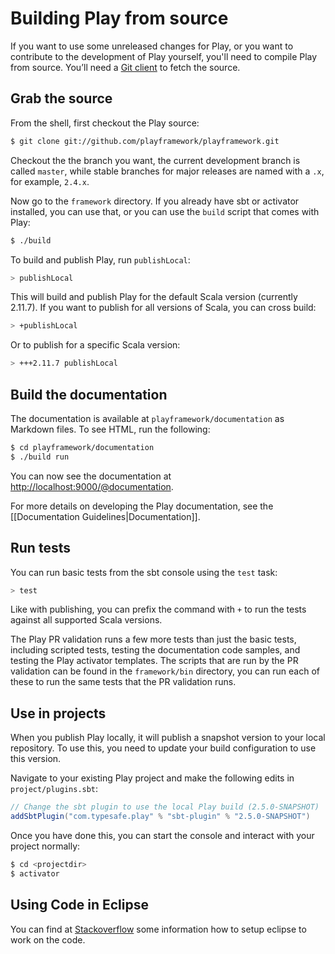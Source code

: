 <!--- Copyright (C) 2009-2016 Typesafe Inc. <http://www.typesafe.com> -->
# Building Play from source

If you want to use some unreleased changes for Play, or you want to contribute to the development of Play yourself, you'll need to compile Play from source. You’ll need a [Git client](https://git-scm.com/) to fetch the source.

## Grab the source

From the shell, first checkout the Play source:

```bash
$ git clone git://github.com/playframework/playframework.git
```

Checkout the the branch you want, the current development branch is called `master`, while stable branches for major releases are named with a `.x`, for example, `2.4.x`.

Now go to the `framework` directory.  If you already have sbt or activator installed, you can use that, or you can use the `build` script that comes with Play:

```bash
$ ./build
```

To build and publish Play, run `publishLocal`:

```bash
> publishLocal
```

This will build and publish Play for the default Scala version (currently 2.11.7). If you want to publish for all versions of Scala, you can cross build:

```bash
> +publishLocal
```

Or to publish for a specific Scala version:

```bash
> +++2.11.7 publishLocal
```

## Build the documentation

The documentation is available at `playframework/documentation` as Markdown files. To see HTML, run the following:

```bash
$ cd playframework/documentation
$ ./build run
```

You can now see the documentation at [http://localhost:9000/@documentation](http://localhost:9000/@documentation).

For more details on developing the Play documentation, see the [[Documentation Guidelines|Documentation]].

## Run tests

You can run basic tests from the sbt console using the `test` task:

```bash
> test
```

Like with publishing, you can prefix the command with `+` to run the tests against all supported Scala versions.

The Play PR validation runs a few more tests than just the basic tests, including scripted tests, testing the documentation code samples, and testing the Play activator templates.  The scripts that are run by the PR validation can be found in the `framework/bin` directory, you can run each of these to run the same tests that the PR validation runs.

## Use in projects

When you publish Play locally, it will publish a snapshot version to your local repository.  To use this, you need to update your build configuration to use this version.

Navigate to your existing Play project and make the following edits in `project/plugins.sbt`:

```scala
// Change the sbt plugin to use the local Play build (2.5.0-SNAPSHOT)
addSbtPlugin("com.typesafe.play" % "sbt-plugin" % "2.5.0-SNAPSHOT")
```

Once you have done this, you can start the console and interact with your project normally:

```bash
$ cd <projectdir>
$ activator
```

## Using Code in Eclipse

You can find at [Stackoverflow](https://stackoverflow.com/questions/10053201/how-to-setup-eclipse-ide-work-on-the-playframework-2-0/10055419#10055419) some information how to setup eclipse to work on the code.
